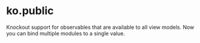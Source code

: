 ko.public
=========

Knockout support for observables that are available to all view models. Now you can bind multiple modules to a single value.
